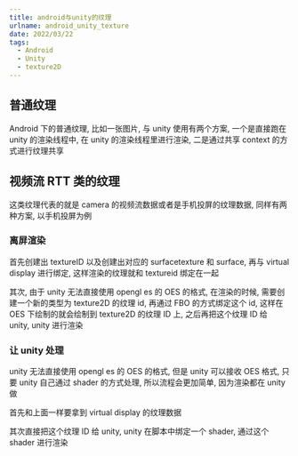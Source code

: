 ```yaml
---
title: android与unity的纹理
urlname: android_unity_texture
date: 2022/03/22
tags:
  - Android
  - Unity
  - texture2D
---
```


## 普通纹理

Android 下的普通纹理, 比如一张图片, 与 unity 使用有两个方案, 一个是直接跑在 unity 的渲染线程中, 在 unity 的渲染线程里进行渲染, 二是通过共享 context 的方式进行纹理共享

## 视频流 RTT 类的纹理

这类纹理代表的就是 camera 的视频流数据或者是手机投屏的纹理数据, 同样有两种方案, 以手机投屏为例

### 离屏渲染

首先创建出 textureID 以及创建出对应的 surfacetexture 和 surface, 再与 virtual display 进行绑定, 这样渲染的纹理就和 textureid 绑定在一起

其次, 由于 unity 无法直接使用 opengl es 的 OES 的格式, 在渲染的时候, 需要创建一个新的类型为 texture2D 的纹理 id, 再通过 FBO 的方式绑定这个 id, 这样在 OES 下绘制的就会绘制到 texture2D 的纹理 ID 上, 之后再把这个纹理 ID 给 unity, unity 进行渲染

### 让 unity 处理

unity 无法直接使用 opengl es 的 OES 的格式, 但是 unity 可以接收 OES 格式, 只要 unity 自己通过 shader 的方式处理, 所以流程会更加简单, 因为渲染都在 unity 做

首先和上面一样要拿到 virtual display 的纹理数据

其次直接把这个纹理 ID 给 unity, unity 在脚本中绑定一个 shader, 通过这个 shader 进行渲染
